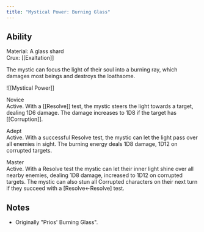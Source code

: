 ```yaml
---
title: "Mystical Power: Burning Glass"
---
```

## Ability
Material: A glass shard<br>Crux: [[Exaltation]]

The mystic can focus the light of their soul into a burning ray, which damages most beings and destroys the loathsome.

![[Mystical Power]]

Novice<br>Active. With a [[Resolve]] test, the mystic steers the light towards a target, dealing 1D6 damage. The damage increases to 1D8 if the target has [[Corruption]].

Adept<br>Active. With a successful Resolve test, the mystic can let the light pass over all enemies in sight. The burning energy deals 1D8 damage, 1D12 on corrupted targets.

Master<br>Active. With a Resolve test the mystic can let their inner light shine over all nearby enemies, dealing 1D8 damage, increased to 1D12 on corrupted targets. The mystic can also stun all Corrupted characters on their next turn if they succeed with a \[Resolve←Resolve\] test.
## Notes
* Originally "Prios' Burning Glass".